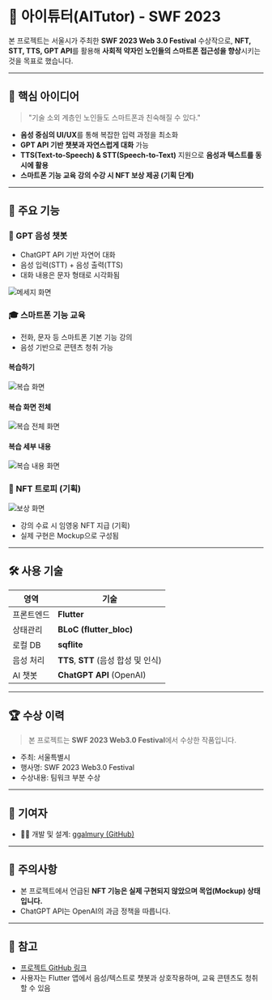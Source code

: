 # 🧓 아이튜터(AITutor) - SWF 2023

본 프로젝트는 서울시가 주최한 **SWF 2023 Web 3.0 Festival** 수상작으로, **NFT, STT, TTS, GPT API**를 활용해 **사회적 약자인 노인들의 스마트폰 접근성을 향상**시키는 것을 목표로 했습니다.

---

## 🧠 핵심 아이디어

> "기술 소외 계층인 노인들도 스마트폰과 친숙해질 수 있다."

- **음성 중심의 UI/UX**를 통해 복잡한 입력 과정을 최소화
- **GPT API 기반 챗봇과 자연스럽게 대화** 가능
- **TTS(Text-to-Speech) & STT(Speech-to-Text)** 지원으로 **음성과 텍스트를 동시에 활용**
- **스마트폰 기능 교육 강의 수강 시 NFT 보상 제공 (기획 단계)**

---

## 📱 주요 기능

### 💬 GPT 음성 챗봇

- ChatGPT API 기반 자연어 대화
- 음성 입력(STT) + 음성 출력(TTS)
- 대화 내용은 문자 형태로 시각화됨

![메세지 화면](./assets/images/메세지.png)

### 🎓 스마트폰 기능 교육

- 전화, 문자 등 스마트폰 기본 기능 강의
- 음성 기반으로 콘텐츠 청취 가능

#### 복습하기
![복습 화면](./assets/images/복습.png)

#### 복습 화면 전체
![복습 전체 화면](./assets/images/복습_전체보기.png)

#### 복습 세부 내용
![복습 내용 화면](./assets/images/복습_내용.png)

### 🎁 NFT 트로피 (기획)
![보상 화면](./assets/images/보상.png)
- 강의 수료 시 임영웅 NFT 지급 (기획)
- 실제 구현은 Mockup으로 구성됨

---

## 🛠 사용 기술

| 영역 | 기술 |
|------|------|
| 프론트엔드 | **Flutter** |
| 상태관리 | **BLoC (flutter_bloc)** |
| 로컬 DB | **sqflite** |
| 음성 처리 | **TTS**, **STT** (음성 합성 및 인식) |
| AI 챗봇 | **ChatGPT API** (OpenAI) |

---

## 🏆 수상 이력

> 본 프로젝트는 **SWF 2023 Web3.0 Festival**에서 수상한 작품입니다.

- 주최: 서울특별시
- 행사명: SWF 2023 Web3.0 Festival
- 수상내용: 팀워크 부분 수상

---

## 🙌 기여자

- 🧑‍💻 개발 및 설계: [ggalmury (GitHub)](https://github.com/ggalmury)

---

## 📜 주의사항

- 본 프로젝트에서 언급된 **NFT 기능은 실제 구현되지 않았으며 목업(Mockup) 상태입니다.**
- ChatGPT API는 OpenAI의 과금 정책을 따릅니다.

---

## 📎 참고

- [프로젝트 GitHub 링크](https://github.com/ggalmury/swf2023)
- 사용자는 Flutter 앱에서 음성/텍스트로 챗봇과 상호작용하며, 교육 콘텐츠도 청취할 수 있음






